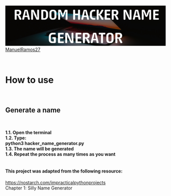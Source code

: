 ![banner](assets/banner.png)
<br>
[ManuelRamos27](https://github.com/ManuelRamos27)  

<br>
<h1>How to use</h1> 
<br>
<h2>Generate a name</h2>
<br>
<p>
<b>1.1. Open the terminal</b>
<br>
<b>1.2. Type:</b>
<br>
<b>python3 hacker_name_generator.py</b>
<br>
<b>1.3. The name will be generated</b>
<br>
<b>1.4. Repeat the process as many times as you want</b>
<br>
<br>

<h4>This project was adapted from the following resource:</h4>
<a href="https://nostarch.com/impracticalpythonprojects
">https://nostarch.com/impracticalpythonprojects</a>
<br>
Chapter 1: Silly Name Generator





